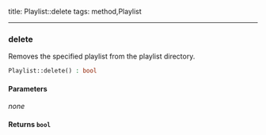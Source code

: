 title: Playlist::delete
tags: method,Playlist

---

<div class="method">
<h3 class="method-name">delete</h3>
<p>Removes the specified playlist from the playlist directory.<br></p>

```php
Playlist::delete() : bool
```

#### Parameters

*none*


#### Returns `bool`




</div>